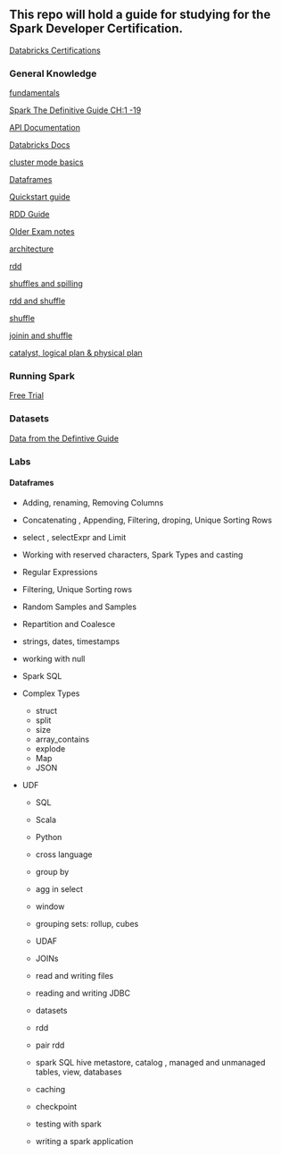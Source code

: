 ## This repo will hold a guide for studying for the Spark Developer Certification.

[Databricks Certifications](https://academy.databricks.com/category/certifications)

### General Knowledge
[fundamentals](https://www.youtube.com/watch?v=7ooZ4S7Ay6Y)

[Spark The Definitive Guide CH:1 -19](https://www.amazon.com/Spark-Definitive-Guide-Processing-Simple/dp/1491912219)

[API Documentation](https://spark.apache.org/docs/latest/api/)

[Databricks Docs](https://docs.databricks.com/)

[cluster mode basics](https://spark.apache.org/docs/latest/cluster-overview.html)

[Dataframes](https://spark.apache.org/docs/latest/sql-programming-guide.html)

[Quickstart guide](https://spark.apache.org/docs/latest/quick-start.html)

[RDD Guide](https://spark.apache.org/docs/latest/rdd-programming-guide.html)

[Older Exam notes](https://github.com/vivek-bombatkar/Databricks-Apache-Spark-2X-Certified-Developer#a)

[architecture](https://www.edureka.co/blog/spark-architecture/)

[rdd](https://data-flair.training/blogs/spark-rdd-tutorial/)

[shuffles and spilling](https://xuechendi.github.io/2019/04/15/Spark-Shuffle-and-Spill-Explained)

[rdd and shuffle](https://spark.apache.org/docs/latest/rdd-programming-guide.html#shuffle-operations)

[shuffle](http://hydronitrogen.com/apache-spark-shuffles-explained-in-depth.html)

[joinin and shuffle](https://www.linkedin.com/pulse/spark-sql-3-common-joins-explained-ram-ghadiyaram/)

[catalyst, logical plan & physical plan](https://medium.com/@Shkha_24/catalyst-optimizer-the-power-of-spark-sql-cad8af46097f)

### Running Spark

[Free Trial](https://databricks.com/try-databricks)

### Datasets

[Data from the Defintive Guide](https://github.com/databricks/Spark-The-Definitive-Guide/tree/master/data)

### Labs

#### Dataframes

* Adding, renaming, Removing Columns

* Concatenating , Appending, Filtering, droping, Unique Sorting Rows

* select , selectExpr and Limit

* Working with reserved characters, Spark Types and casting

* Regular Expressions 

* Filtering, Unique Sorting rows

* Random Samples and Samples

* Repartition and Coalesce 

* strings, dates, timestamps

* working with null

* Spark SQL

* Complex Types
   * struct
   * split
   * size
   * array_contains
   * explode
   * Map
   * JSON
   
* UDF
  * SQL
  * Scala
  * Python
  * cross language
  
  * group by
  
  * agg in select
  
  * window
  
  * grouping sets: rollup, cubes
  
  * UDAF
  
  * JOINs
  
  * read and writing files
  
  * reading and writing JDBC
  
  * datasets
  
  * rdd
  
  * pair rdd
  
  * spark SQL hive metastore, catalog , managed and unmanaged tables, view, databases
  
  * caching 
  
  * checkpoint
  
  * testing with spark
  
  * writing a spark application
  
